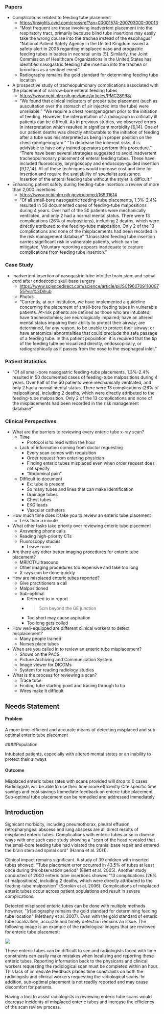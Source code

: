 ### Papers

* Complications related to feeding tube placement
	* https://insights.ovid.com/crossref?an=00001574-200703000-00013
	* “Most frequent are those involving inadvertent placement into the respiratory tract, primarily because blind tube insertions may easily take the wrong course into the trachea instead of the esophagus”
“National Patient Safety Agency in the United Kingdom issued a safety alert in 2005 regarding misplaced naso and orogastric feeding tubes in babies in neonatal units [5]. Similarly, the Joint Commission of Healthcare Organizations in the United States has identified nasogastric feeding tube insertion into the trachea or bronchus as a sentinel event”
	* Radiography remains the
gold standard for determining feeding tube location
* A prospective study of tracheopulmonary complications associated with the placement of narrow-bore enteral feeding tubes
	* https://www.ncbi.nlm.nih.gov/pmc/articles/PMC28998/
	* “We found that clinical indicators of proper tube placement (such as auscultation over the stomach of air injected into the tube) were unreliable.” 
“We require a chest roentgenogram prior to the initiation of feeding. However, the interpretation of a radiograph in critically ill patients can be difficult. As in previous studies, we observed errors in interpretation which resulted in significant morbidity [6,14]. One of our patient deaths was directly attributable to the initiation of feeding after a tube was misinterpreted as being in proper position on the chest roentgenogram.”
“To decrease the inherent risks, it is advisable to have only trained operators perform this procedure.” 
“There have been several strategies suggested to avoid inadvertent tracheopulmonary placement of enteral feeding tubes. These have included fluoroscopy, laryngoscopy and endoscopy-guided insertion [9,12,14]. All of these techniques would increase cost and time for insertion and require the availability of specialist assistance. Insertion of the enteral feeding tube without the stylet is difficult.”
* Enhancing patient safety during feeding-tube insertion: a review of more than 2,000 insertions
	* https://www.ncbi.nlm.nih.gov/pubmed/16931614
	* “Of all small-bore nasogastric feeding-tube placements, 1.3%-2.4% resulted in 50 documented cases of feeding-tube malpositions during 4 years. Over half of the 50 patients were mechanically ventilated, and only 2 had a normal mental status. There were 13 complications (26% of malpositions), including 2 deaths, which were directly attributed to the feeding-tube malposition. Only 2 of the 13 complications and none of the misplacements had been recorded in the risk management database”
“Unassisted feeding tube insertion carries significant risk in vulnerable patients, which can be mitigated. Voluntary reporting appears inadequate to capture complications from feeding tube insertion.”

### Case Study

* Inadvertent insertion of nasogastric tube into the brain stem and spinal cord after endoscopic skull base surgery
	* https://www.sciencedirect.com/science/article/pii/S0196070911000755?via%3Dihub
	* Photos
	* “Currently, at our institution, we have implemented a guideline concerning the placement of small-bore feeding tubes in vulnerable patients. At-risk patients are defined as those who are intubated; have tracheostomies; are neurologically impaired; have an altered mental status impairing their ability to protect their airway; are determined, for any reason, to be unable to protect their airway; or have anatomical abnormalities that could preclude the safe passage of a feeding tube. In this patient population, it is required that the tip of the feeding tube be visualized directly, endoscopically, or radiographically as it passes from the nose to the esophageal inlet.”

### Patient Statistics

* “Of all small-bore nasogastric feeding-tube placements, 1.3%-2.4% resulted in 50 documented cases of feeding-tube malpositions during 4 years. Over half of the 50 patients were mechanically ventilated, and only 2 had a normal mental status. There were 13 complications (26% of malpositions), including 2 deaths, which were directly attributed to the feeding-tube malposition. Only 2 of the 13 complications and none of the misplacements had been recorded in the risk management database”


### Clinical Perspectives

* What are the barriers to reviewing every enteric tube x-ray scan?
	* Time
		* Protocol is to read within the hour
	* Lack of information coming from doctor requesting
		* Every scan comes with requisition
		* Order request from entering physician
		* Finding enteric tubes misplaced even when order request does not specify
		* “Abdominal pain”
	* Difficult to document
		* Ex: tube is present 
		* So many tubes and lines that can make identification
		* Drainage tubes
		* Chest tubes
		* EKG leads
		* Vascular catheters
* How much time does it take you to review an enteric tube placement
	* Less than a minute
* What other tasks take priority over reviewing enteric tube placement
	* Answering phone calls
	* Reading high-priority CTs
	* Fluoroscopy studies
		* Leave room 
* Are there any other better imaging procedures for enteric tube placement?
	* MRI/CT/Ultrasound
	* Other imaging procedures too expensive and take too long
	* X-rays can be done quickly
* How are misplaced enteric tubes reported?
	* Give practitioners a call
	* Malpositioned
	* Sub-optimal
		* Referred to in report
		* >5cm beyond the GE junction
		* Too short may cause aspiration
		* Too long gets coiled
* How well-equipped are different clinical workers to detect misplacement?
	* Many people trained
	* Nurses place tubes
* When are you called in to review an enteric tube misplacement?
	* Shows on the PACS
	* Picture Archiving and Communication System
	* Image viewer for DICOMs
	* System for reading radiology studies
* What is the process for reviewing a scan?
	* Trace tube
	* Finding tube starting point and tracing through to tip
	* Wires make it difficult


## Needs Statement

#### Problem
A more time-efficient and accurate means of detecting misplaced and sub-optimal enteric tube placement

####Population

Intubated patients, especially with altered mental states or an inability to protect their airways

#### Outcome

Misplaced enteric tubes rates with scans provided will drop to 0 cases
Radiologists will be able to use their time more efficiently
Cite specific time savings and cost savings
Immediate feedback on enteric tube placement
Sub-optimal tube placement can be remedied and addressed immediately


## Introduction

Signicant morbidity, including pneumothorax, pleural effusion, retropharyngeal abscess and lung abscess are all direct results of misplaced enteric tubes. Complications with enteric tubes arise in diverse ways with one such case study showing a "scan of the head revealed that the small-bore feeding tube had violated the cranial base repair and entered the brain stem and spinal cord" (Hanna et al. 2011). 

Clinical impact remains significant. A study of 39 children with inserted tubes showed, "Tube placement error occurred in 43.5% of tubes at least once during the observation period" (Ellett et al. 2005). Another study conducted of 2000 enteric tube insertions showed "13 complications (26% of malpositions), including 2 deaths, which were directly attributed to the feeding-tube malposition" (Sorokin et al. 2006). Complications of misplaced enteric tubes occur across patient populations and result in severe complications.

Detected misplaced enteric tubes can be done with multiple methods however, "[r]adiography remains the gold standard for determining
feeding tube location" (Metheny et al. 2007). Even with the gold standard of enteric tube localization, accurate and timely detection remains an issue. The following image is an example of the radiological images that are reviewed for enteric tube placement:

![](/Users/juliannarvaez/Desktop/EntericTubeExample.png)

These enteric tubes can be difficult to see and radiologists faced with time constraints can easily make mistakes when localizing and reporting these enteric tubes. Reporting information back to the physicans and clinical workers requesting the radiological scan must be completed within an hour. This lack of immediate feedback places time constraints on both the radiologists and clinical workers requesting the radiological scans. In addition, sub-optimal placement is not readily reported and may cause discomfort for patients. 

Having a tool to assist radiologists in reviewing enteric tube scans would decrease incidents of misplaced enteric tubes and increase the efficiency of the scan review process.